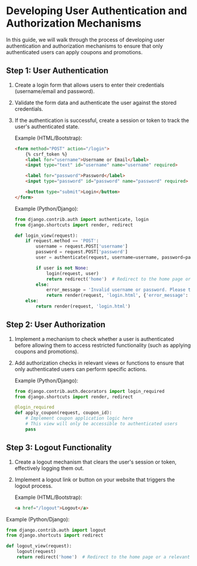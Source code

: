 

# Developing User Authentication and Authorization Mechanisms

In this guide, we will walk through the process of developing user authentication and authorization mechanisms to ensure that only authenticated users can apply coupons and promotions.

## Step 1: User Authentication

1. Create a login form that allows users to enter their credentials (username/email and password).
2. Validate the form data and authenticate the user against the stored credentials.
3. If the authentication is successful, create a session or token to track the user's authenticated state.
    
    Example (HTML/Bootstrap):
    
    ```html
    <form method="POST" action="/login">
        {% csrf_token %}
        <label for="username">Username or Email</label>
        <input type="text" id="username" name="username" required>
    
        <label for="password">Password</label>
        <input type="password" id="password" name="password" required>
    
        <button type="submit">Login</button>
    </form>
    ```
    
    Example (Python/Django):
    
    ```python
    from django.contrib.auth import authenticate, login
    from django.shortcuts import render, redirect
    
    def login_view(request):
        if request.method == 'POST':
            username = request.POST['username']
            password = request.POST['password']
            user = authenticate(request, username=username, password=password)
    
            if user is not None:
                login(request, user)
                return redirect('home')  # Redirect to the home page or a relevant page
            else:
                error_message = 'Invalid username or password. Please try again.'
                return render(request, 'login.html', {'error_message': error_message})
        else:
            return render(request, 'login.html')
    ```

## Step 2: User Authorization

1. Implement a mechanism to check whether a user is authenticated before allowing them to access restricted functionality (such as applying coupons and promotions).
2. Add authorization checks in relevant views or functions to ensure that only authenticated users can perform specific actions.

    Example (Python/Django):
    
    ```python
    from django.contrib.auth.decorators import login_required
    from django.shortcuts import render, redirect
    
    @login_required
    def apply_coupon(request, coupon_id):
        # Implement coupon application logic here
        # This view will only be accessible to authenticated users
        pass
    ```

## Step 3: Logout Functionality

1. Create a logout mechanism that clears the user's session or token, effectively logging them out.
2. Implement a logout link or button on your website that triggers the logout process.
    
    Example (HTML/Bootstrap):
    
    ```html
    <a href="/logout">Logout</a>
    ```

Example (Python/Django):

```python
from django.contrib.auth import logout
from django.shortcuts import redirect

def logout_view(request):
    logout(request)
    return redirect('home')  # Redirect to the home page or a relevant page after logout
```


